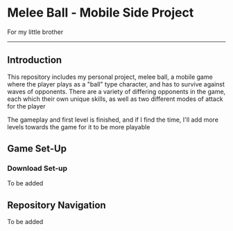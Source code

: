# Melee Ball - Mobile Side Project

For my little brother

---
## Introduction
This repository includes my personal project, melee ball, a mobile game where the player plays as a "ball" type character, and has to survive against waves of opponents.
There are a variety of differing opponents in the game, each which their own unique skills, as well as two different modes of attack for the player

The gameplay and first level is finished, and if I find the time, I'll add more levels towards the game for it to be more playable 


## Game Set-Up
### Download Set-up
To be added

## Repository Navigation
To be added
